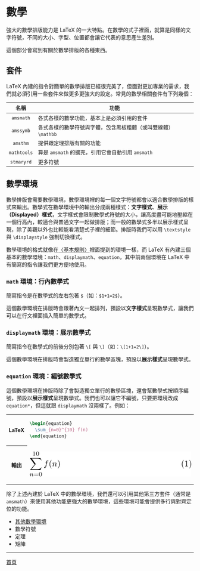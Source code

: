 # 數學
強大的數學排版能力是 LaTeX 的一大特點。在數學的式子裡面，就算是同樣的文字符號，不同的大小、字型、位置都會讓它代表的意思產生差別。

這個部分會寫到有關於數學排版的各種東西。

## 套件
LaTeX 內建的指令對簡單的數學排版已經很完美了，但面對更加專業的需求，我們就必須引用一些套件來做更多更強大的設定。常見的數學相關套件有下列幾個：

| 名稱      | 功能 |
|:---------:|------|
|`amsmath`  | 各式各樣的數學功能，基本上是必須引用的套件 |
|`amssymb`  | 各式各樣的數學符號與字體，包含黑板粗體（或叫雙線體）`\mathbb` |
|`amsthm`   | 提供跟定理排版有關的功能 |
|`mathtools`| 算是 `amsmath` 的擴充，引用它會自動引用 `amsmath` |
|`stmaryrd` | 更多符號 |

## 數學環境
數學排版會需要數學環境，數學環境裡的每一個文字符號都會以適合數學排版的樣式來輸出。數學式在數學環境中的輸出分成兩種樣式：**文字樣式**、**展示（Displayed）樣式**，文字樣式會限制數學式符號的大小，讓高度盡可能地壓縮在一個行高內，較適合與普通文字一起做排版；而一般的數學式多半以展示樣式呈現，除了美觀以外也比較能看清楚式子裡的細節。排版時我們可以用 `\textstyle` 與 `\displaystyle` 強制切換樣式。

數學環境的格式就像在[〈基本規則〉](../basics.md)裡面提到的環境一樣，而 LaTeX 有內建三個基本的數學環境：`math`、`displaymath`、`equation`，其中前兩個環境在 LaTeX 中有簡寫的指令讓我們更方便地使用。

### `math` 環境：行內數學式
簡寫指令是在數學式的左右包著 `$`（如：`$1+1=2$`）。

這個數學環境在排版時會跟著內文一起排列，預設以**文字樣式**呈現數學式，讓我們可以在行文裡面插入簡單的數學式。

### `displaymath` 環境：展示數學式
簡寫指令在數學式的前後分別包著 `\[` 與 `\]`（如：`\[1+1=2\]`）。

這個數學環境在排版時會製造獨立單行的數學區塊，預設以**展示樣式**呈現數學式。

### `equation` 環境：編號數學式
這個數學環境在排版時除了會製造獨立單行的數學區塊，還會幫數學式按順序編號，預設以**展示樣式**呈現數學式。我們也可以讓它不編號，只要把環境改成 `equation*`，但這就跟 `displaymath` 沒兩樣了。例如：
<table>
<tr><th>LaTeX<td>

```tex
\begin{equation}
  \sum_{n=0}^{10} f(n)
\end{equation}
```

<tr><th>輸出<td>

![](../img/mathenv_equation.png)
</table>

除了上述內建於 LaTeX 中的數學環境，我們還可以引用其他第三方套件（通常是 `amsmath`）來使用其他功能更強大的數學環境，這些環境可能會提供多行與對齊定位的功能。

- [其他數學環境](math_environments.md)
- 數學符號
- 定理
- 矩陣

-------------
[首頁](../README.md)

